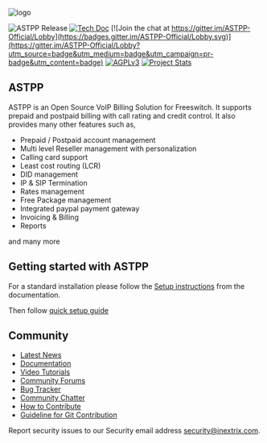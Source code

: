 ![logo](https://www.astppbilling.org/wp-content/uploads/thegem-logos/logo_c34687ee286c43c0fbb6cb8ac1c6d1d6_1x.png)

![ASTPP Release](https://img.shields.io/badge/Version-4.0.1-ff69b4.svg)
[![Tech Doc](https://img.shields.io/badge/Docs-4.0.1-green.svg)](http://astpp.readthedocs.io)
[![Join the chat at https://gitter.im/ASTPP-Official/Lobby](https://badges.gitter.im/ASTPP-Official/Lobby.svg)](https://gitter.im/ASTPP-Official/Lobby?utm_source=badge&utm_medium=badge&utm_campaign=pr-badge&utm_content=badge)
[![AGPLv3](https://img.shields.io/badge/license-AGPLv3-blue.svg?style=flat-square)](https://raw.githubusercontent.com/iNextrix/ASTPP/v4.0.1/LICENSE)
[![Project Stats](https://www.openhub.net/p/astpp/widgets/project_thin_badge.gif)](https://www.openhub.net/p/astpp)

ASTPP
-----

ASTPP is an Open Source VoIP Billing Solution for Freeswitch. It supports prepaid and postpaid billing with call rating and credit control. It also provides many other features such as,

- Prepaid / Postpaid account management
- Multi level Reseller management with personalization
- Calling card support
- Least cost routing (LCR)
- DID management
- IP & SIP Termination 
- Rates management
- Free Package management
- Integrated paypal payment gateway
- Invoicing & Billing
- Reports

and many more


Getting started with ASTPP
--------------------------
For a standard installation please follow the <a href="https://docs.astppbilling.org/display/itplmars/Community">Setup instructions</a>
from the documentation.

Then follow <a href="https://docs.astppbilling.org/display/itplmars/Installation">quick setup guide</a>


Community
---------

- <a href="http://www.astppbilling.org/latest-news/">Latest News</a>
- <a href="https://docs.astppbilling.org/display/itplmars/ASTPP">Documentation</a>
- <a href="http://www.astppbilling.org/gallery/">Video Tutorials</a>
- <a href="https://groups.google.com/forum/#!forum/astpp">Community Forums</a>
- <a href="https://jira.astppbilling.org">Bug Tracker</a>
- <a href="https://gitter.im/ASTPP-Official/Lobby">Community Chatter</a>
- <a href="https://docs.astppbilling.org/display/itplmars/How+to+Contribute">How to Contribute</a>
- <a href="https://docs.astppbilling.org/display/itplmars/Contribute+to+Git">Guideline for Git Contribution</a>

Report security issues to our Security email address security@inextrix.com.
